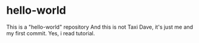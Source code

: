 # hello-world
This is a "hello-world" repository
And this is not Taxi Dave, it's just me and my first commit. Yes, i read tutorial.
